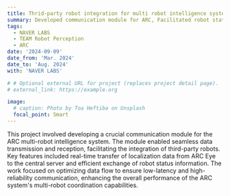 ```yaml
---
title: Thrid-party robot integration for multi robot intelligence system (ARC)
summary: Developed communication module for ARC, Facilitated robot status information exchange between robots and ARC system
tags:
  - NAVER LABS
  - TEAM Robot Perception
  - ARC
date: '2024-09-09'
date_from: 'Mar. 2024'
date_to: 'Aug. 2024'
with: 'NAVER LABS'

# # Optional external URL for project (replaces project detail page).
# external_link: https://example.org

image:
  # caption: Photo by Toa Heftiba on Unsplash
  focal_point: Smart
---
```


This project involved developing a crucial communication module for the ARC multi-robot intelligence system. The module enabled seamless data transmission and reception, facilitating the integration of third-party robots. Key features included real-time transfer of localization data from ARC Eye to the central server and efficient exchange of robot status information. The work focused on optimizing data flow to ensure low-latency and high-reliability communication, enhancing the overall performance of the ARC system's multi-robot coordination capabilities.